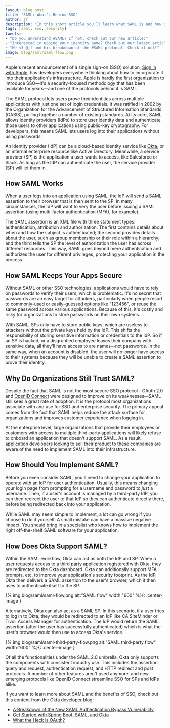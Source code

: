 ```yaml
---
layout: blog_post
title: "SAML: What's Behind SSO"
author: jf
description: "In this short article you'll learn what SAML is and how it works."
tags: [saml, sso, security]
tweets:
- "Do you understand #SAML? If not, check out our new article:"
- "Interested in upping your identity game? Check out our latest article about the #SAML protocol!"
- "We <3 @jf and his breakdown of the #SAML protocol. Check it out!"
image: blog/saml/saml-flow.png
---
```


Apple's recent announcement of a single sign-on (SSO) solution, [Sign in with Apple](/blog/2019/06/04/what-the-heck-is-sign-in-with-apple), has developers everywhere thinking about how to incorporate it into their application's infrastructure. Apple is hardly the first organization to introduce SSO—it's a security-focused methodology that has been available for years—and one of the protocols behind it is SAML.

The SAML protocol lets users prove their identities across multiple applications with just one set of login credentials. It was ratified in 2002 by the Organization for the Advancement of Structured Information Standards (OASIS), pulling together a number of existing standards. At its core, SAML allows identity providers (IdPs) to store user identity data and authenticate those users to other applications using public-key cryptography. For developers, this means SAML lets users log into their applications without using passwords.

An identity provider (IdP) can be a cloud-based identity service like [Okta](/signup/), or an internal enterprise resource like Active Directory. Meanwhile, a service provider (SP) is the application a user wants to access, like Salesforce or Slack. As long as the IdP can authenticate the user, the service provider (SP) will let them in.

## How SAML Works

When a user logs into an application using SAML, the IdP will send a SAML assertion to their browser that is then sent to the SP. In many circumstances, the IdP will want to very the user before issuing a SAML assertion (using multi-factor authentication (MFA), for example).

The SAML assertion is an XML file with three statement types: authentication, attribution and authorization. The first contains details about when and how the subject is authenticated; the second provides details about the user, such as group membership or their role within a hierarchy; and the third tells the SP the level of authorization the user has across different resources. This way, SAML goes beyond mere authentication and authorizes the user for different privileges, protecting your application in the process.

## How SAML Keeps Your Apps Secure

Without SAML or other SSO technologies, applications would have to rely on passwords to verify their users, which is problematic. It's no secret that passwords are an easy target for attackers, particularly when people resort to commonly-used or easily-guessed options like "123456", or reuse the same password across various applications. Because of this, it's costly and risky for organizations to store passwords on their own systems.

With SAML, SPs only have to store public keys, which are useless to attackers without the private keys held by the IdP. This shifts the responsibility of storing sensitive information or credentials to the IdP. So if an SP is hacked, or a disgruntled employee leaves their company with sensitive data, all they'll have access to are names—not passwords. In the same way, when an account is disabled, the user will no longer have access to their systems because they will be unable to create a SAML assertion to prove their identity.

## Why Do Organizations Still Trust SAML?

Despite the fact that SAML is not the most secure SSO protocol—OAuth 2.0 and [OpenID Connect](/blog/2017/07/25/oidc-primer-part-1) were designed to improve on its weaknesses—SAML still sees a great rate of adoption. It is the protocol most organizations associate with and use for SSO and enterprise security. The primary appeal comes from the fact that SAML helps reduce the attack surface for organizations and improves customer experience when logging in.

At the enterprise level, large organizations that provide their employees or customers with access to multiple third-party applications will likely refuse to onboard an application that doesn't support SAML. As a result, application developers looking to sell their product to these companies are aware of the need to implement SAML into their infrastructure.

## How Should You Implement SAML?

Before you even consider SAML, you'll need to change your application to operate with an IdP for user authentication. Usually, this means changing your login page from prompting for a username and password to *just* a username. Then, if a user's account is managed by a third-party IdP, you can then redirect the user to that IdP so they can authenticate directly there, before being redirected back into your application.

While SAML may seem simple to implement, a lot can go wrong if you choose to do it yourself. A small mistake can have a massive negative impact. You should bring in a specialist who knows how to implement the right off-the-shelf SAML software for your application.

## How Does Okta Support SAML?

Within the SAML workflow, Okta can act as both the IdP and SP. When a user requests access to a third party application registered with Okta, they are redirected to the Okta dashboard. Okta can additionally support MFA prompts, etc. to improve your application's security footprint. As the IdP, Okta then delivers a SAML assertion to the user's browser, which it then uses to authenticate itself to the SP.

{% img blog/saml/saml-flow.png alt:"SAML flow" width:"600" %}{: .center-image }

Alternatively, Okta can also act as a SAML SP. In this scenario, if a user tries to log in to Okta, they would be redirected to an IdP like CA SiteMinder or Tivoli Access Manager for authentication. The IdP would return the SAML assertion (after the user has successfully authenticated) which is what the user's browser would then use to access Okta's service.

{% img blog/saml/saml-third-party-flow.png alt:"SAML third-party flow" width:"600" %}{: .center-image }

Of all the functionalities under the SAML 2.0 umbrella, Okta only supports the components with consistent industry use. This includes the assertion query and request, authentication request, and HTTP redirect and post protocols. A number of other features aren't used anymore, and new emerging protocols like OpenID Connect streamline SSO for SPs and IdPs alike.

If you want to learn more about SAML and the benefits of SSO, check out this content from the Okta developer blog:

- [A Breakdown of the New SAML Authentication Bypass Vulnerability ](blog/2018/02/27/a-breakdown-of-the-new-saml-authentication-bypass-vulnerability)
- [Get Started with Spring Boot, SAML, and Okta](/blog/2017/03/16/spring-boot-saml)
- [What the Heck is OAuth?](/blog/2017/06/21/what-the-heck-is-oauth)
